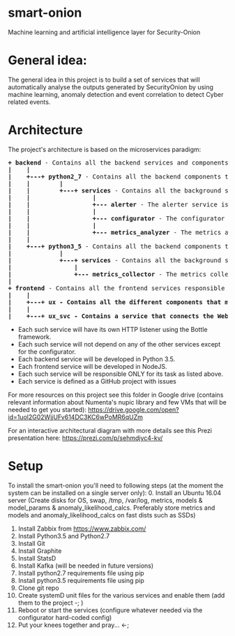 # smart-onion
Machine learning and artificial intelligence layer for Security-Onion

# General idea:
The general idea in this project is to build a set of services that will automatically analyse the outputs 
generated by SecurityOnion by using machine learning, anomaly detection and event correlation to detect Cyber
related events. 


# Architecture
The project's architecture is based on the microservices paradigm: <br />
<pre>
<b>+ backend</b> - Contains all the backend services and components
<b>|    |</b>
<b>|    +---+ python2_7</b> - Contains all the backend components that MUST run under Python 2.7 (Only services that use the nupic framework)
<b>|    |</b>        <b>|</b>
<b>|    |        +---+ services</b> - Contains all the background services that MUST run under Python 2.7
<b>|    |</b>                 <b>|</b>
<b>|    |                 +--- alerter</b> - The alerter service is responsible for filtering alerts and aggregating alerts and anomalies into Cyber events
<b>|    |</b>                 <b>|</b>
<b>|    |                 +--- configurator</b> - The configurator service is responsible of allowing the various services to get and set their config as well as configuring the scheduler of the system (Zabbix)
<b>|    |</b>                 <b>|</b>
<b>|    |                 +--- metrics_analyzer</b> - The metrics analyser service should use ML, deep learning, NLP as well as biologically constrained machine learning (nupic) and statistical algorithms to detect anomalies or indications of unexpected behaviour (either human or network or other) and return the probability for an anomaly in a given metric
<b>|    |</b>
<b>|    +---+ python3_5</b> - Contains all the backend components that run under Python 3.5
<b>|</b>             <b>|</b>
<b>|             +---+ services</b> - Contains all the background services that run under Python 3.5
<b>|</b>                 <b>|</b>
<b>|                 +--- metrics_collector</b> - The metrics collector (a.k.a sampler) service is responsible for querying the raw data (from Security Onion's elasticsearch cluster and from helper DB instances if needed) and create metrics and also allow usage of threshold based alerts
<b>|</b>  
<b>+ frontend</b> - Contains all the frontend services responsible for the UX
<b>|    |</b>
<b>|    +---+ ux - Contains all the different components that make up the WebUI of the system (Written in React)</b>
<b>|    |</b>
<b>|    +---+ ux_svc - Contains a service that connects the WebUI to the Backend services and serves as an API to the system</b>
</pre>

+ Each such service will have its own HTTP listener using the Bottle framework.
+ Each such service will not depend on any of the other services except for the configurator.
+ Each backend service will be developed in Python 3.5.
+ Each frontend service will be developed in NodeJS.
+ Each such service will be responsible ONLY for its task as listed above. 
+ Each service is defined as a GitHub project with issues 


For more resources on this project see this folder in Google drive (contains relevant information about Numenta's nupic library and few VMs that will be needed to get you started):
https://drive.google.com/open?id=1uol2G02WjjUFv614DC3KC6wPoMR6qUZm

For an interactive architectural diagram with more details see this Prezi presentation here:
https://prezi.com/p/sehmdjyc4-kv/

# Setup
To install the smart-onion you'll need to following steps (at the moment the system can be installed on a single server only):
0. Install an Ubuntu 16.04 server (Create disks for OS, swap, /tmp, /var/log, metrics, models & model_params & anomaly_likelihood_calcs. Preferably store metrics and models and anomaly_likelihood_calcs on fast dists such as SSDs)
1. Install Zabbix from https://www.zabbix.com/
2. Install Python3.5 and Python2.7
3. Install Git
4. Install Graphite
5. Install StatsD
6. Install Kafka (will be needed in future versions)
7. Install python2.7 requirements file using pip
8. Install python3.5 requirements file using pip
9. Clone git repo
10. Create systemD unit files for the various services and enable them (add them to the project \-; )
11. Reboot or start the services (configure whatever needed via the configurator hard-coded config)
12. Put your knees together and pray... <-;

